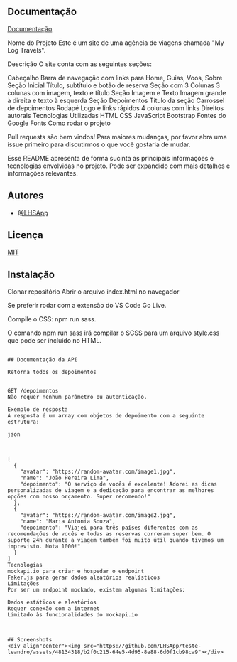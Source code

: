 
## Documentação

[Documentação](https://link-da-documentação)



Nome do Projeto
Este é um site de uma agência de viagens chamada "My Log Travels".

Descrição
O site conta com as seguintes seções:

Cabeçalho
Barra de navegação com links para Home, Guias, Voos, Sobre
Seção Inicial
Título, subtítulo e botão de reserva
Seção com 3 Colunas
3 colunas com imagem, texto e título
Seção Imagem e Texto
Imagem grande à direita e texto à esquerda
Seção Depoimentos
Título da seção
Carrossel de depoimentos
Rodapé
Logo e links rápidos
4 colunas com links
Direitos autorais
Tecnologias Utilizadas
HTML
CSS
JavaScript
Bootstrap
Fontes do Google Fonts
Como rodar o projeto

Pull requests são bem vindos! Para maiores mudanças, por favor abra uma issue primeiro para discutirmos o que você gostaria de mudar.


Esse README apresenta de forma sucinta as principais informações e tecnologias envolvidas no projeto. Pode ser expandido com mais detalhes e informações relevantes.




## Autores

- [@LHSApp](https://github.com/LHSApp)


## Licença

[MIT](https://choosealicense.com/licenses/mit/)


## Instalação

Clonar repositório
Abrir o arquivo index.html no navegador

Se preferir rodar com a extensão do VS Code Go Live.

Compile o CSS: npm run sass.

O comando npm run sass irá compilar o SCSS para um arquivo style.css que pode ser incluído no HTML.
```
    
## Documentação da API

Retorna todos os depoimentos


GET /depoimentos
Não requer nenhum parâmetro ou autenticação.

Exemplo de resposta
A resposta é um array com objetos de depoimento com a seguinte estrutura:

json



[
  {
    "avatar": "https://random-avatar.com/image1.jpg",
    "name": "João Pereira Lima",
    "depoimento": "O serviço de vocês é excelente! Adorei as dicas personalizadas de viagem e a dedicação para encontrar as melhores opções com nosso orçamento. Super recomendo!"
  },
  {  
    "avatar": "https://random-avatar.com/image2.jpg", 
    "name": "Maria Antonia Souza",
    "depoimento": "Viajei para três países diferentes com as recomendações de vocês e todas as reservas correram super bem. O suporte 24h durante a viagem também foi muito útil quando tivemos um imprevisto. Nota 1000!"
  }
]
Tecnologias
mockapi.io para criar e hospedar o endpoint
Faker.js para gerar dados aleatórios realísticos
Limitações
Por ser um endpoint mockado, existem algumas limitações:

Dados estáticos e aleatórios
Requer conexão com a internet
Limitado às funcionalidades do mockapi.io



## Screenshots
<div align"center"><img src="https://github.com/LHSApp/teste-leandro/assets/48134318/b2f0c215-64e5-4d95-8e88-6d0f1cb98ca9"></div>


